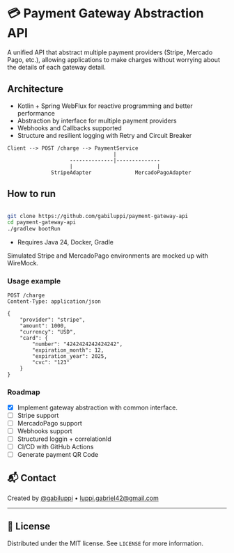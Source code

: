 # 💳 Payment Gateway Abstraction API


A  unified API that abstract multiple payment providers (Stripe, Mercado Pago, etc.), allowing applications to make charges without worrying about the details of each gateway detail.

## Architecture

- Kotlin + Spring WebFlux for reactive programming and better performance
- Abstraction by interface for multiple payment providers
- Webhooks and Callbacks supported
- Structure and resilient logging with Retry and Circuit Breaker

```
Client --> POST /charge --> PaymentService
                                  |
                    --------------|--------------          
                    |                           |
              StripeAdapter              MercadoPagoAdapter
```

## How to run

```bash

git clone https://github.com/gabiluppi/payment-gateway-api
cd payment-gateway-api
./gradlew bootRun
```
- Requires Java 24, Docker, Gradle

Simulated Stripe and MercadoPago environments are mocked up with WireMock.

### Usage example

````http
POST /charge
Content-Type: application/json

{
    "provider": "stripe",
    "amount": 1000,
    "currency": "USD",
    "card": {
        "number": "4242424242424242",
        "expiration_month": 12,
        "expiration_year": 2025,
        "cvc": "123"
    }
}
````

### **Roadmap**

- [x] Implement gateway abstraction with common interface.
- [ ] Stripe support
- [ ] MercadoPago support
- [ ] Webhooks support
- [ ] Structured loggin + correlationId
- [ ] CI/CD with GitHub Actions
- [ ] Generate payment QR Code

## 📬 Contact

Created by [@gabiluppi](https://github.com/gabiluppi) • luppi.gabriel42@gmail.com

---

## 📝 License

Distributed  under the MIT license. See `LICENSE` for more information.